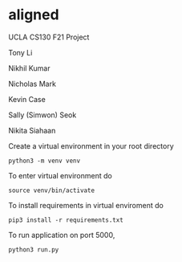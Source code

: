 # aligned

UCLA CS130 F21 Project

Tony Li

Nikhil Kumar

Nicholas Mark

Kevin Case

Sally (Simwon) Seok

Nikita Siahaan

Create a virtual environment in your root directory

`python3 -m venv venv`

To enter virtual environment do

`source venv/bin/activate`

To install requirements in virtual enviroment do

`pip3 install -r requirements.txt`

To run application on port 5000,

`python3 run.py`
